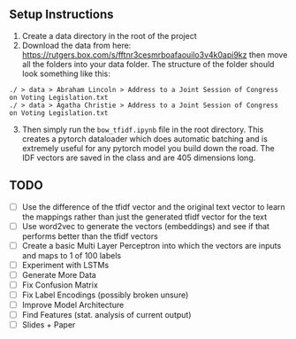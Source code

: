 ## Setup Instructions

1. Create a data directory in the root of the project
2. Download the data from here: https://rutgers.box.com/s/fftnr3cesmrboafaouilo3v4k0api9kz then move all the folders into your data folder. The structure of the folder should look something like this:
```
./ > data > Abraham Lincoln > Address to a Joint Session of Congress on Voting Legislation.txt
./ > data > Agatha Christie > Address to a Joint Session of Congress on Voting Legislation.txt
```
3. Then simply run the `bow_tfidf.ipynb` file in the root directory. This creates a pytorch dataloader which does automatic batching and is extremely useful for any pytorch model you build down the road. The IDF vectors are saved in the class and are 405 dimensions long.

## TODO
- [ ] Use the difference of the tfidf vector and the original text vector to learn the mappings rather than just the generated tfidf vector for the text
- [ ] Use word2vec to generate the vectors (embeddings) and see if that performs better than the tfidf vectors
- [ ] Create a basic Multi Layer Perceptron into which the vectors are inputs and maps to 1 of 100 labels
- [ ] Experiment with LSTMs
- [ ] Generate More Data
- [ ] Fix Confusion Matrix
- [ ] Fix Label Encodings (possibly broken unsure)
- [ ] Improve Model Architecture
- [ ] Find Features (stat. analysis of current output)
- [ ] Slides + Paper
